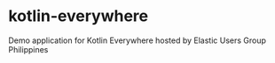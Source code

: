 # kotlin-everywhere
Demo application for Kotlin Everywhere hosted by Elastic Users Group Philippines
